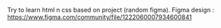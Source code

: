 Try to learn html n css based on project (random figma). 
Figma design : https://www.figma.com/community/file/1222060007934600841
